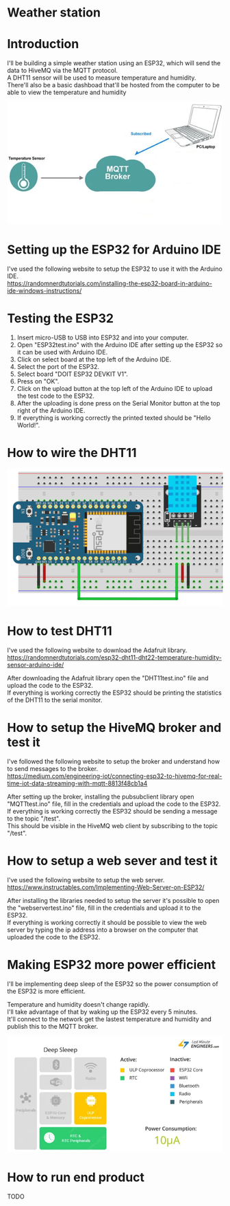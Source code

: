 # Weather station

# Introduction
I'll be building a simple weather station using an ESP32, which will send the data to HiveMQ via the MQTT protocol. </br>
A DHT11 sensor will be used to measure temperature and humidity. </br>
There'll also be a basic dashboad that'll be hosted from the computer to be able to view the temperature and humidity </br>

![overview.png](/Img/overview.png) 

# Setting up the ESP32 for Arduino IDE
I've used the following website to setup the ESP32 to use it with the Arduino IDE. </br>
https://randomnerdtutorials.com/installing-the-esp32-board-in-arduino-ide-windows-instructions/

# Testing the ESP32
1. Insert micro-USB to USB into ESP32 and into your computer.
2. Open "ESP32test.ino" with the Arduino IDE after setting up the ESP32 so it can be used with Arduino IDE.
3. Click on select board at the top left of the Arduino IDE.
4. Select the port of the ESP32.
5. Select board "DOIT ESP32 DEVKIT V1".
6. Press on "OK".
7. Click on the upload button at the top left of the Arduino IDE to upload the test code to the ESP32.
8. After the uploading is done press on the Serial Monitor button at the top right of the Arduino IDE.
9. If everything is working correctly the printed texted should be "Hello World!".

# How to wire the DHT11
![wiring.png](/Img/wiring.png) 

# How to test DHT11 
I've used the following website to download the Adafruit library. </br>
https://randomnerdtutorials.com/esp32-dht11-dht22-temperature-humidity-sensor-arduino-ide/

After downloading the Adafruit library open the "DHT11test.ino" file and upload the code to the ESP32. </br>
If everything is working correctly the ESP32 should be printing the statistics of the DHT11 to the serial monitor. </br>

# How to setup the HiveMQ broker and test it
I've followed the following website to setup the broker and understand how to send messages to the broker. </br>
https://medium.com/engineering-iot/connecting-esp32-to-hivemq-for-real-time-iot-data-streaming-with-mqtt-8813f48cb1a4

After setting up the broker, installing the pubsubclient library open "MQTTtest.ino" file, fill in the credentials and upload the code to the ESP32. </br>
If everything is working correctly the ESP32 should be sending a message to the topic "/test". </br>
This should be visible in the HiveMQ web client by subscribing to the topic "/test". </br> 

# How to setup a web sever and test it
I've used the following website to setup the web server. </br>
https://www.instructables.com/Implementing-Web-Server-on-ESP32/

After installing the libraries needed to setup the server it's possible to open the "webservertest.ino" file, fill in the credentials and upload it to the ESP32. </br>
If everything is working correctly it should be possible to view the web server by typing the ip address into a browser on the computer that uploaded the code to the ESP32. </br>

# Making ESP32 more power efficient
I'll be implementing deep sleep of the ESP32 so the power consumption of the ESP32 is more efficient. </br>

Temperature and humidity doesn't change rapidly. </br>
I'll take advantage of that by waking up the ESP32 every 5 minutes. </br>
It'll connect to the network get the lastest temperature and humidity and publish this to the MQTT broker. </br>

![Deep sleep](/Img/deepsleeppowerconsumption.png) 

# How to run end product

TODO </br>
